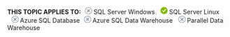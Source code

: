 <Token>**THIS TOPIC APPLIES TO:**![no](media/no.png)SQL Server Windows ![yes](media/yes.png)SQL Server Linux![no](media/no.png)Azure SQL Database![no](media/no.png)Azure SQL Data Warehouse ![no](media/no.png)Parallel Data Warehouse </Token>

